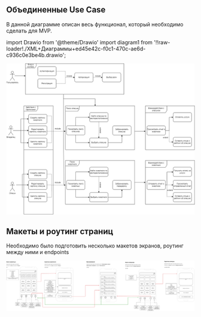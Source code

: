 ## Объединенные Use Case

В данной диаграмме описан весь функционал, который необходимо сделать для MVP.


import Drawio from '@theme/Drawio'
import diagram1 from '!!raw-loader!./XML+Диаграммы+ed45e42c-f0c1-470c-ae6d-c936c0e3be4b.drawio';

<Drawio content={diagram1} editable={false} />

![Wireframe-Общая диаграмма (2).jpg](Wireframe-Общая+диаграмма++2+.jpg)

## Макеты и роутинг страниц 

Необходимо было подготовить несколько макетов экранов, роутинг между ними и endpoints

![финал.jpg](финал.jpg)
